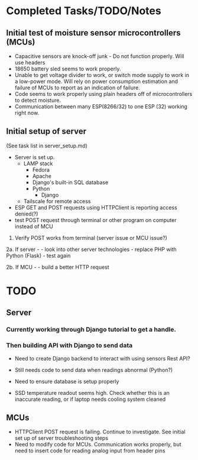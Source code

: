 # Completed Tasks/TODO/Notes

## Initial test of moisture sensor microcontrollers (MCUs)

- Capacitive sensors are knock-off junk - Do not function properly. Will use headers
- 18650 battery sled seems to work properly.
- Unable to get voltage divider to work, or switch mode supply to work in a low-power
  mode. Will rely on power consumption estimation and failure of MCUs
  to report as an indication of failure.
- Code seems to work properly using plain headers off of microcontrollers to detect
  moisture.
- Communication between many ESP(8266/32) to one ESP (32) working right now.

## Initial setup of server

(See task list in server_setup.md)

- Server is set up.
  - LAMP stack
    - Fedora
    - Apache
    - Django's built-in SQL database
    - Python
      - Django
  - Tailscale for remote access
- ESP GET and POST requests using HTTPClient is reporting access denied(?)
- test POST request through terminal or other program on computer instead of MCU
1. Verify POST works from terminal (server issue or MCU issue?)

2a. If server -
    - look into other server technologies
    - replace PHP with Python (Flask)
    - test again

2b. If MCU -
    - build a better HTTP request


# TODO

## Server

### Currently working through Django tutorial to get a handle.

### Then building API with Django to send data

- Need to create Django backend to interact with using sensors
  Rest API?

- Still needs code to send data when readings abnormal (Python?)

- Need to ensure database is setup properly

- SSD temperature readout seems high. Check whether this is
  an inaccurate reading, or if laptop needs cooling system cleaned

## MCUs

- HTTPClient POST request is failing. Continue to investigate. See initial set up
of server troubleshooting steps
- Need to modify code for MCUs. Communication works properly, but need to insert
  code for reading analog input from header pins
